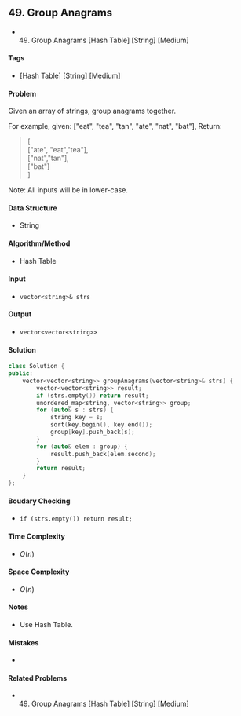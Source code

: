 ## 49. Group Anagrams
- 49. Group Anagrams [Hash Table] [String] [Medium]

#### Tags
- [Hash Table] [String] [Medium]

#### Problem
Given an array of strings, group anagrams together.

For example, given: ["eat", "tea", "tan", "ate", "nat", "bat"], 
Return:
> [  
>   ["ate", "eat","tea"],  
>   ["nat","tan"],  
>   ["bat"]  
> ]

Note: All inputs will be in lower-case.

#### Data Structure
- String

#### Algorithm/Method
- Hash Table

#### Input
- `vector<string>& strs`

#### Output
- `vector<vector<string>>`

#### Solution
``` C++
class Solution {
public:
    vector<vector<string>> groupAnagrams(vector<string>& strs) {
        vector<vector<string>> result;
        if (strs.empty()) return result;
        unordered_map<string, vector<string>> group;
        for (auto& s : strs) {
            string key = s;
            sort(key.begin(), key.end());
            group[key].push_back(s);
        }
        for (auto& elem : group) {
            result.push_back(elem.second);
        }
        return result;
    }
};
```

#### Boudary Checking
- `if (strs.empty()) return result;`

#### Time Complexity
- $O(n)$

#### Space Complexity
- $O(n)$

#### Notes
- Use Hash Table.

#### Mistakes
- 

#### Related Problems
- 49. Group Anagrams [Hash Table] [String] [Medium]
